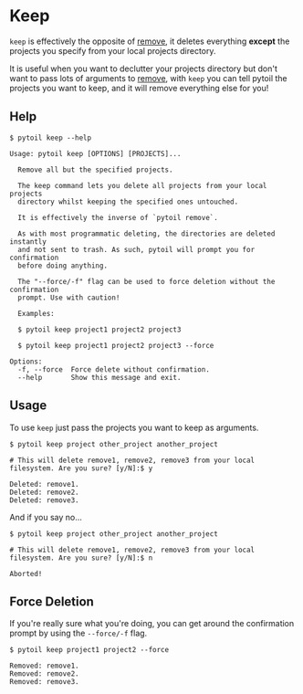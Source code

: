 # Keep

`keep` is effectively the opposite of [remove], it deletes everything **except** the projects you specify from your local projects directory.

It is useful when you want to declutter your projects directory but don't want to pass lots of arguments to [remove], with `keep` you can tell pytoil the projects you want to keep, and it will remove everything else for you!

## Help

<div class="termy">

```console
$ pytoil keep --help

Usage: pytoil keep [OPTIONS] [PROJECTS]...

  Remove all but the specified projects.

  The keep command lets you delete all projects from your local projects
  directory whilst keeping the specified ones untouched.

  It is effectively the inverse of `pytoil remove`.

  As with most programmatic deleting, the directories are deleted instantly
  and not sent to trash. As such, pytoil will prompt you for confirmation
  before doing anything.

  The "--force/-f" flag can be used to force deletion without the confirmation
  prompt. Use with caution!

  Examples:

  $ pytoil keep project1 project2 project3

  $ pytoil keep project1 project2 project3 --force

Options:
  -f, --force  Force delete without confirmation.
  --help       Show this message and exit.
```

</div>

[remove]: ./remove.md

## Usage

To use `keep` just pass the projects you want to keep as arguments.

<div class="termy">

```console
$ pytoil keep project other_project another_project

# This will delete remove1, remove2, remove3 from your local filesystem. Are you sure? [y/N]:$ y

Deleted: remove1.
Deleted: remove2.
Deleted: remove3.
```

</div>

And if you say no...

<div class="termy">

```console
$ pytoil keep project other_project another_project

# This will delete remove1, remove2, remove3 from your local filesystem. Are you sure? [y/N]:$ n

Aborted!
```

</div>

## Force Deletion

If you're really sure what you're doing, you can get around the confirmation prompt by using the `--force/-f` flag.

<div class="termy">

```console
$ pytoil keep project1 project2 --force

Removed: remove1.
Removed: remove2.
Removed: remove3.
```

</div>
